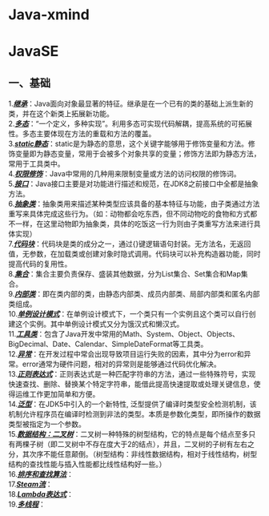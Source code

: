 # Java-xmind

JavaSE  
=
## 一、基础
 1.***[继承](https://github.com/quirky000/Java-xmind/blob/master/JavaSE/%E7%BB%A7%E6%89%BF.xmind)***：Java面向对象最显著的特征。继承是在一个已有的类的基础上派生新的类，并在这个新类上拓展新功能。  
 2.***[多态](https://github.com/quirky000/Java-xmind/blob/master/JavaSE/%E5%A4%9A%E6%80%81.xmind)***：“一个定义，多种实现”。利用多态可实现代码解耦，提高系统的可拓展性。多态主要体现在方法的重载和方法的覆盖。  
 3.***[static静态](https://github.com/quirky000/Java-xmind/blob/master/JavaSE/static%E9%9D%99%E6%80%81.xmind)***：static是为静态的意思，这个关键字能够用于修饰变量和方法。修饰变量即为静态变量，常用于会被多个对象共享的变量；修饰方法即为静态方法，常用于工具类中。  
 4.***[权限修饰](https://github.com/quirky000/Java-xmind/blob/master/JavaSE/%E6%9D%83%E9%99%90%E4%BF%AE%E9%A5%B0.xmind)***：Java中常用的几种用来限制变量或方法的访问权限的修饰词。  
 5.***[接口](https://github.com/quirky000/Java-xmind/blob/master/JavaSE/%E6%8E%A5%E5%8F%A3.xmind)***：Java接口主要是对功能进行描述和规范，在JDK8之前接口中全都是抽象方法。  
 6.***[抽象类](https://github.com/quirky000/Java-xmind/blob/master/JavaSE/%E6%8A%BD%E8%B1%A1%E7%B1%BB.xmind)***：抽象类用来描述某种类型应该具备的基本特征与功能，由子类通过方法重写来具体完成这些行为。（如：动物都会吃东西，但不同动物吃的食物和方式都不一样，在这里动物即为抽象类，具体的吃饭这一行为则由子类重写方法来进行具体实现）  
 7.***[代码块](https://github.com/quirky000/Java-xmind/blob/master/JavaSE/%E4%BB%A3%E7%A0%81%E5%9D%97.xmind)***：代码块是类的成分之一，通过{}键逻辑语句封装。无方法名，无返回值，无参数，在加载类或创建对象时隐式调用。代码块可以补充构造器功能，同时提高代码的复用性。  
 8.***[集合](https://github.com/quirky000/Java-xmind/blob/master/JavaSE/%E9%9B%86%E5%90%88.xmind)***：集合主要负责保存、盛装其他数据，分为List集合、Set集合和Map集合。  
 9.***[内部类](https://github.com/quirky000/Java-xmind/blob/master/JavaSE/%E5%86%85%E9%83%A8%E7%B1%BB.xmind)***：即在类内部的类，由静态内部类、成员内部类、局部内部类和匿名内部类组成。  
 10.***[单例设计模式](https://github.com/quirky000/Java-xmind/blob/master/JavaSE/%E5%8D%95%E4%BE%8B%E8%AE%BE%E8%AE%A1%E6%A8%A1%E5%BC%8F.xmind)***：在单例设计模式下，一个类只有一个实例且这个类可以自行创建这个实例。其中单例设计模式又分为饿汉式和懒汉式。  
 11.***[工具类](https://github.com/quirky000/Java-xmind/blob/master/JavaSE/%E5%B7%A5%E5%85%B7%E7%B1%BB.xmind)***：包含了Java开发中常用的Math、System、Object、Objects、BigDecimal、Date、Calendar、SimpleDateFormat等工具类。  
 12.***[异常](https://github.com/quirky000/Java-xmind/blob/master/JavaSE/%E5%BC%82%E5%B8%B8.xmind)***：在开发过程中常会出现导致项目运行失败的因素，其中分为error和异常。error通常为硬件问题，相对的异常则是能够通过代码优化解决。  
 13.***[正则表达式](https://github.com/quirky000/Java-xmind/blob/master/JavaSE/%E6%AD%A3%E5%88%99%E8%A1%A8%E8%BE%BE%E5%BC%8F.xmind)***：正则表达式是一种匹配字符串的方法，通过一些特殊符号，实现快速查找、删除、替换某个特定字符串，能借此提高快速提取或处理关键信息，使得运维工作更加简单和方便。    
 14.***[泛型](https://github.com/quirky000/Java-xmind/blob/master/JavaSE/%E6%B3%9B%E5%9E%8B.xmind)***：在JDK5中引入的一个新特性, 泛型提供了编译时类型安全检测机制，该机制允许程序员在编译时检测到非法的类型。本质是参数化类型，即所操作的数据类型被指定为一个参数。  
 15.***[数据结构：二叉树](https://github.com/quirky000/Java-xmind/blob/master/JavaSE/%E6%95%B0%E6%8D%AE%E7%BB%93%E6%9E%84%EF%BC%9A%E4%BA%8C%E5%8F%89%E6%A0%91.xmind)***：二叉树一种特殊的树型结构，它的特点是每个结点至多只有两棵子树（即二叉树中不存在度大于2的结点），并且，二叉树的子树有左右之分，其次序不能任意颠倒。（树型结构：非线性数据结构，相对于线性结构，树型结构的查找性能与插入性能都比线性结构好一些。）    
 16.***[排序和查找算法](https://github.com/quirky000/Java-xmind/blob/master/JavaSE/%E6%8E%92%E5%BA%8F%E5%92%8C%E6%9F%A5%E6%89%BE%E7%AE%97%E6%B3%95.xmind)***：  
 17.***[Steam流](https://github.com/quirky000/Java-xmind/blob/master/JavaSE/Stream%E6%B5%81.xmind)***：  
 18.***[Lambda表达式](https://github.com/quirky000/Java-xmind/blob/master/JavaSE/Lambda%E8%A1%A8%E8%BE%BE%E5%BC%8F.xmind)***：  
 19.***[多线程](https://github.com/quirky000/Java-xmind/tree/master/JavaSE/%E5%A4%9A%E7%BA%BF%E7%A8%8B)***：  
